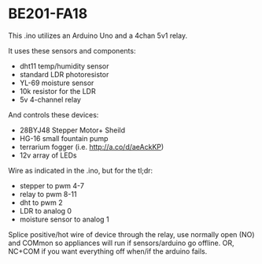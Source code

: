 # BE201-FA18

This .ino utilizes an Arduino Uno and a 4chan 5v1 relay.

It uses these sensors and components:
- dht11 temp/humidity sensor
- standard LDR photoresistor
- YL-69 moisture sensor
- 10k resistor for the LDR
- 5v 4-channel relay

And controls these devices:
- 28BYJ48 Stepper Motor+ Sheild
- HG-16 small fountain pump
- terrarium fogger (i.e. http://a.co/d/aeAckKP)
- 12v array of LEDs

Wire as indicated in the .ino, but for the tl;dr:
- stepper to pwm 4-7
- relay to pwm 8-11
- dht to pwm 2
- LDR to analog 0
- moisture sensor to analog 1

Splice positive/hot wire of device through the relay, use normally open (NO) and COMmon so appliances will run if sensors/arduino go offline. OR, NC+COM if you want everything off when/if the arduino fails.
